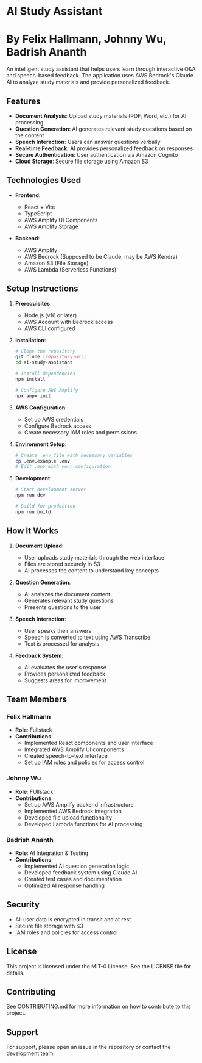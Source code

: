 # AI Study Assistant
# By Felix Hallmann, Johnny Wu, Badrish Ananth

An intelligent study assistant that helps users learn through interactive Q&A and speech-based feedback. The application uses AWS Bedrock's Claude AI to analyze study materials and provide personalized feedback.

## Features

- **Document Analysis**: Upload study materials (PDF, Word, etc.) for AI processing
- **Question Generation**: AI generates relevant study questions based on the content
- **Speech Interaction**: Users can answer questions verbally
- **Real-time Feedback**: AI provides personalized feedback on responses
- **Secure Authentication**: User authentication via Amazon Cognito
- **Cloud Storage**: Secure file storage using Amazon S3

## Technologies Used

- **Frontend**:
  - React + Vite
  - TypeScript
  - AWS Amplify UI Components
  - AWS Amplify Storage

- **Backend**:
  - AWS Amplify
  - AWS Bedrock (Supposed to be Claude, may be AWS Kendra)
  - Amazon S3 (File Storage)
  - AWS Lambda (Serverless Functions)

## Setup Instructions

1. **Prerequisites**:
   - Node.js (v16 or later)
   - AWS Account with Bedrock access
   - AWS CLI configured

2. **Installation**:
   ```bash
   # Clone the repository
   git clone [repository-url]
   cd ai-study-assistant

   # Install dependencies
   npm install

   # Configure AWS Amplify
   npx ampx init
   ```

3. **AWS Configuration**:
   - Set up AWS credentials
   - Configure Bedrock access
   - Create necessary IAM roles and permissions

4. **Environment Setup**:
   ```bash
   # Create .env file with necessary variables
   cp .env.example .env
   # Edit .env with your configuration
   ```

5. **Development**:
   ```bash
   # Start development server
   npm run dev

   # Build for production
   npm run build
   ```

## How It Works

1. **Document Upload**:
   - User uploads study materials through the web interface
   - Files are stored securely in S3
   - AI processes the content to understand key concepts

2. **Question Generation**:
   - AI analyzes the document content
   - Generates relevant study questions
   - Presents questions to the user

3. **Speech Interaction**:
   - User speaks their answers
   - Speech is converted to text using AWS Transcribe
   - Text is processed for analysis

4. **Feedback System**:
   - AI evaluates the user's response
   - Provides personalized feedback
   - Suggests areas for improvement

## Team Members

### Felix Hallmann
- **Role**: Fullstack
- **Contributions**:
  - Implemented React components and user interface
  - Integrated AWS Amplify UI components
  - Created speech-to-text interface
  - Set up IAM roles and policies for access control

### Johnny Wu
- **Role**: FUllstack
- **Contributions**:
  - Set up AWS Amplify backend infrastructure
  - Implemented AWS Bedrock integration
  - Developed file upload functionality
  - Developed Lambda functions for AI processing

### Badrish Ananth
- **Role**: AI Integration & Testing
- **Contributions**:
  - Implemented AI question generation logic
  - Developed feedback system using Claude AI
  - Created test cases and documentation
  - Optimized AI response handling

## Security

- All user data is encrypted in transit and at rest
- Secure file storage with S3
- IAM roles and policies for access control

## License

This project is licensed under the MIT-0 License. See the LICENSE file for details.

## Contributing

See [CONTRIBUTING.md](CONTRIBUTING.md) for more information on how to contribute to this project.

## Support

For support, please open an issue in the repository or contact the development team.